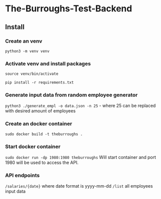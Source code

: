 # The-Burroughs-Test-Backend

## Install

### Create an venv

`python3 -m venv venv`

### Activate venv and install packages

`source venv/bin/activate`

`pip install -r requirements.txt`

### Generate input data from random employee generator

`python3 ./generate_empl -o data.json -n 25` - where 25 can be replaced with desired amount of employees

### Create an docker container

`sudo docker build -t theburroughs .`

### Start docker container

`sudo docker run -dp 1980:1980 theburroughs`
Will start container and port 1980 will be used to access the API.

### API endpoints

`/salaries/{date}` where date format is yyyy-mm-dd
`/list` all employees input data

